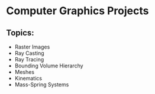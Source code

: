# Computer Graphics Projects

## Topics:
* Raster Images
* Ray Casting
* Ray Tracing
* Bounding Volume Hierarchy
* Meshes
* Kinematics
* Mass-Spring Systems
